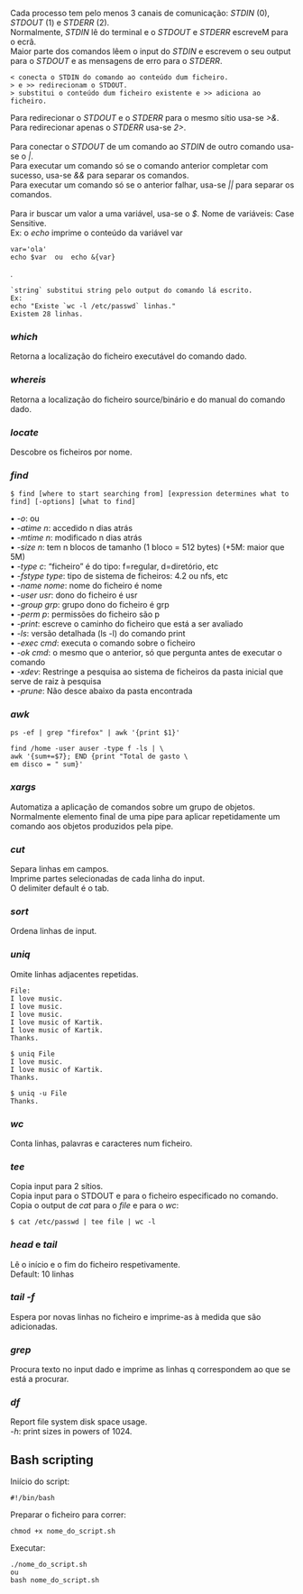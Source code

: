 
Cada processo tem pelo menos 3 canais de comunicação: *STDIN* (0), *STDOUT* (1) e *STDERR* (2).
<br>
Normalmente, *STDIN* lê do terminal e o *STDOUT* e *STDERR* escreveM para o ecrã.
<br>
Maior parte dos comandos lêem o input do *STDIN* e escrevem o seu output para o *STDOUT* e as mensagens de erro para o *STDERR*.

	< conecta o STDIN do comando ao conteúdo dum ficheiro.
	> e >> redirecionam o STDOUT.
	> substitui o conteúdo dum ficheiro existente e >> adiciona ao ficheiro.

Para redirecionar o *STDOUT* e o *STDERR* para o mesmo sítio usa-se *>&*.
<br>
Para redirecionar apenas o *STDERR* usa-se *2>*.
<br><br>
Para conectar o *STDOUT* de um comando ao *STDIN* de outro comando usa-se o *|*.
<br>
Para executar um comando só se o comando anterior completar com sucesso, usa-se *&&* para separar os comandos.
<br>
Para executar um comando só se o anterior falhar, usa-se *||* para separar os comandos.
<br><br>
Para ir buscar um valor a uma variável, usa-se o *$*. Nome de variáveis: Case Sensitive.
<br>
Ex: o *echo* imprime o conteúdo da variável var

	var='ola'
	echo $var  ou  echo &{var}

.

	`string` substitui string pelo output do comando lá escrito.
	Ex:
	echo "Existe `wc -l /etc/passwd` linhas."
	Existem 28 linhas.


### *which*
Retorna a localização do ficheiro executável do comando dado.

### *whereis*
Retorna a localização do ficheiro source/binário e do manual do comando dado.

### *locate*
Descobre os ficheiros por nome.

### *find*
	
	$ find [where to start searching from] [expression determines what to find] [-options] [what to find]

• *-o*: ou
<br>
• *-atime n*: accedido n dias atrás
<br>
• *-mtime n*: modificado n dias atrás
<br>
• *-size n*: tem n blocos de tamanho (1 bloco = 512 bytes) (+5M: maior que 5M)
<br>
• *-type c*: “ficheiro” é do tipo: f=regular, d=diretório, etc
<br>
• *-fstype type*: tipo de sistema de ficheiros: 4.2 ou nfs, etc
<br>
• *-name nome*: nome do ficheiro é nome
<br>
• *-user usr*: dono do ficheiro é usr
<br>
• *-group grp*: grupo dono do ficheiro é grp
<br>
• *-perm p*: permissões do ficheiro são p
<br>
• *-print*: escreve o caminho do ficheiro que está a ser avaliado
<br>
• *-ls*: versão detalhada (ls -l) do comando print
<br>
• *-exec cmd*: executa o comando sobre o ficheiro
<br>
• *-ok cmd*: o mesmo que o anterior, só que pergunta antes de executar o comando
<br>
• *-xdev*: Restringe a pesquisa ao sistema de ficheiros da pasta inicial que serve de raiz à pesquisa
<br>
• *-prune*: Não desce abaixo da pasta encontrada

### *awk*
	
	ps -ef | grep "firefox" | awk '{print $1}'

	find /home -user auser -type f -ls | \
	awk '{sum+=$7}; END {print "Total de gasto \
	em disco = " sum}'

### *xargs*
Automatiza a aplicação de comandos sobre um grupo de objetos.
<br>
Normalmente elemento final de uma pipe para aplicar repetidamente um comando aos objetos produzidos pela pipe.

### *cut*
Separa linhas em campos.
<br>
Imprime partes selecionadas de cada linha do input.
<br>
O delimiter default é o tab.

### *sort*
Ordena linhas de input.

### *uniq*
Omite linhas adjacentes repetidas.

	File:
	I love music.
	I love music.
	I love music.
	I love music of Kartik.
	I love music of Kartik.
	Thanks.

	$ uniq File
	I love music.
	I love music of Kartik.
	Thanks.

	$ uniq -u File
	Thanks.

### *wc*
Conta linhas, palavras e caracteres num ficheiro.

### *tee*
Copia input para 2 sítios.
<br>
Copia input para o STDOUT e para o ficheiro especificado no comando.
<br>
Copia o output de *cat* para o *file* e para o *wc*:

	$ cat /etc/passwd | tee file | wc -l

### *head* e *tail*
Lê o início e o fim do ficheiro respetivamente.
<br>
Default: 10 linhas

### *tail -f*
Espera por novas linhas no ficheiro e imprime-as à medida que são adicionadas.

### *grep*
Procura texto no input dado e imprime as linhas q correspondem ao que se está a procurar.

### *df*
Report file system disk space usage.
<br>
*-h*:  print sizes in powers of 1024.


## Bash scripting
Iniício do script:
	
	#!/bin/bash

Preparar o ficheiro para correr:
	
	chmod +x nome_do_script.sh

Executar:
	
	./nome_do_script.sh
	ou 
	bash nome_do_script.sh
